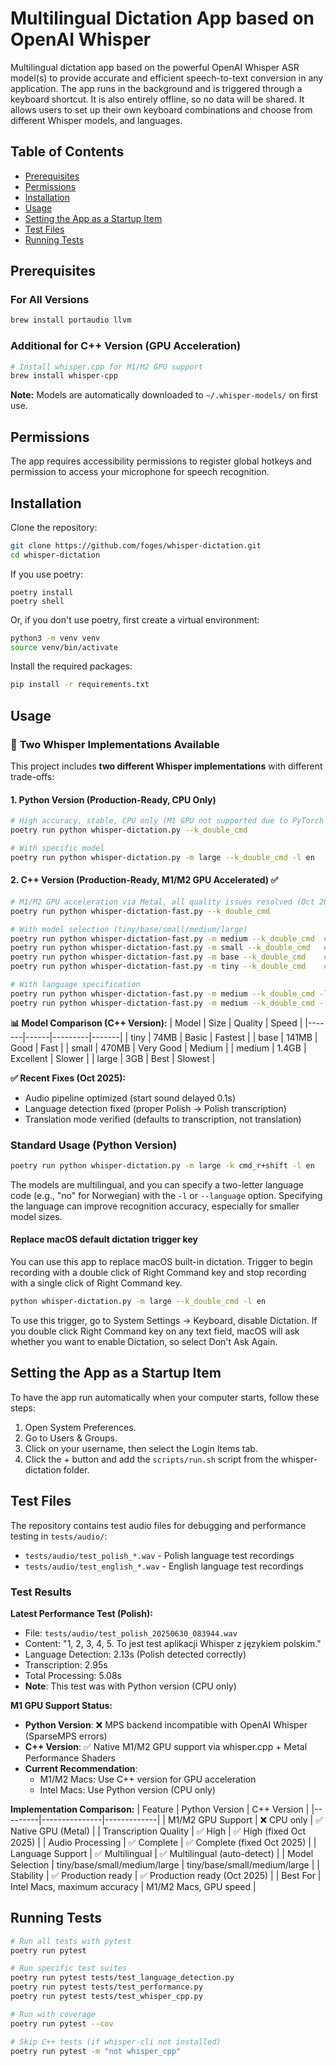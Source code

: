# Multilingual Dictation App based on OpenAI Whisper
Multilingual dictation app based on the powerful OpenAI Whisper ASR model(s) to provide accurate and efficient speech-to-text conversion in any application. The app runs in the background and is triggered through a keyboard shortcut. It is also entirely offline, so no data will be shared. It allows users to set up their own keyboard combinations and choose from different Whisper models, and languages.

## Table of Contents
- [Prerequisites](#prerequisites)
- [Permissions](#permissions)
- [Installation](#installation)
- [Usage](#usage)
- [Setting the App as a Startup Item](#setting-the-app-as-a-startup-item)
- [Test Files](#test-files)
- [Running Tests](#running-tests)

## Prerequisites

### For All Versions
```bash
brew install portaudio llvm
```

### Additional for C++ Version (GPU Acceleration)
```bash
# Install whisper.cpp for M1/M2 GPU support
brew install whisper-cpp
```

**Note:** Models are automatically downloaded to `~/.whisper-models/` on first use.

## Permissions
The app requires accessibility permissions to register global hotkeys and permission to access your microphone for speech recognition.

## Installation
Clone the repository:

```bash
git clone https://github.com/foges/whisper-dictation.git
cd whisper-dictation
```

If you use poetry:

```shell
poetry install
poetry shell
```

Or, if you don't use poetry, first create a virtual environment:

```bash
python3 -m venv venv
source venv/bin/activate
```

Install the required packages:

```bash
pip install -r requirements.txt
```

## Usage

### 🔄 **Two Whisper Implementations Available**

This project includes **two different Whisper implementations** with different trade-offs:

#### 1. **Python Version (Production-Ready, CPU Only)**
```bash
# High accuracy, stable, CPU only (M1 GPU not supported due to PyTorch MPS incompatibility)
poetry run python whisper-dictation.py --k_double_cmd

# With specific model
poetry run python whisper-dictation.py -m large --k_double_cmd -l en
```

#### 2. **C++ Version (Production-Ready, M1/M2 GPU Accelerated)** ✅
```bash
# M1/M2 GPU acceleration via Metal, all quality issues resolved (Oct 2025)
poetry run python whisper-dictation-fast.py --k_double_cmd

# With model selection (tiny/base/small/medium/large)
poetry run python whisper-dictation-fast.py -m medium --k_double_cmd  # Recommended
poetry run python whisper-dictation-fast.py -m small --k_double_cmd   # Balanced
poetry run python whisper-dictation-fast.py -m base --k_double_cmd    # Default
poetry run python whisper-dictation-fast.py -m tiny --k_double_cmd    # Fastest

# With language specification
poetry run python whisper-dictation-fast.py -m medium --k_double_cmd -l pl
poetry run python whisper-dictation-fast.py -m medium --k_double_cmd --allowed_languages en,pl
```

**📊 Model Comparison (C++ Version):**
| Model | Size | Quality | Speed |
|-------|------|---------|-------|
| tiny | 74MB | Basic | Fastest |
| base | 141MB | Good | Fast |
| small | 470MB | Very Good | Medium |
| medium | 1.4GB | Excellent | Slower |
| large | 3GB | Best | Slowest |

**✅ Recent Fixes (Oct 2025):**
- Audio pipeline optimized (start sound delayed 0.1s)
- Language detection fixed (proper Polish → Polish transcription)
- Translation mode verified (defaults to transcription, not translation)


### Standard Usage (Python Version)
```bash
poetry run python whisper-dictation.py -m large -k cmd_r+shift -l en
```

The models are multilingual, and you can specify a two-letter language code (e.g., "no" for Norwegian) with the `-l` or `--language` option. Specifying the language can improve recognition accuracy, especially for smaller model sizes.

#### Replace macOS default dictation trigger key
You can use this app to replace macOS built-in dictation. Trigger to begin recording with a double click of Right Command key and stop recording with a single click of Right Command key.
```bash
python whisper-dictation.py -m large --k_double_cmd -l en
```
To use this trigger, go to System Settings -> Keyboard, disable Dictation. If you double click Right Command key on any text field, macOS will ask whether you want to enable Dictation, so select Don't Ask Again.

## Setting the App as a Startup Item
To have the app run automatically when your computer starts, follow these steps:

 1. Open System Preferences.
 2. Go to Users & Groups.
 3. Click on your username, then select the Login Items tab.
 4. Click the + button and add the `scripts/run.sh` script from the whisper-dictation folder.

## Test Files

The repository contains test audio files for debugging and performance testing in `tests/audio/`:

- `tests/audio/test_polish_*.wav` - Polish language test recordings
- `tests/audio/test_english_*.wav` - English language test recordings

### Test Results

**Latest Performance Test (Polish):**
- File: `tests/audio/test_polish_20250630_083944.wav`
- Content: "1, 2, 3, 4, 5. To jest test aplikacji Whisper z językiem polskim."
- Language Detection: 2.13s (Polish detected correctly)
- Transcription: 2.95s
- Total Processing: 5.08s
- **Note**: This test was with Python version (CPU only)

**M1 GPU Support Status:**
- **Python Version**: ❌ MPS backend incompatible with OpenAI Whisper (SparseMPS errors)
- **C++ Version**: ✅ Native M1/M2 GPU support via whisper.cpp + Metal Performance Shaders
- **Current Recommendation**:
  - M1/M2 Macs: Use C++ version for GPU acceleration
  - Intel Macs: Use Python version (CPU only)

**Implementation Comparison:**
| Feature | Python Version | C++ Version |
|---------|---------------|-------------|
| M1/M2 GPU Support | ❌ CPU only | ✅ Native GPU (Metal) |
| Transcription Quality | ✅ High | ✅ High (fixed Oct 2025) |
| Audio Processing | ✅ Complete | ✅ Complete (fixed Oct 2025) |
| Language Support | ✅ Multilingual | ✅ Multilingual (auto-detect) |
| Model Selection | tiny/base/small/medium/large | tiny/base/small/medium/large |
| Stability | ✅ Production ready | ✅ Production ready (Oct 2025) |
| Best For | Intel Macs, maximum accuracy | M1/M2 Macs, GPU speed |

## Running Tests

```bash
# Run all tests with pytest
poetry run pytest

# Run specific test suites
poetry run pytest tests/test_language_detection.py
poetry run pytest tests/test_performance.py
poetry run pytest tests/test_whisper_cpp.py

# Run with coverage
poetry run pytest --cov

# Skip C++ tests (if whisper-cli not installed)
poetry run pytest -m "not whisper_cpp"
```
